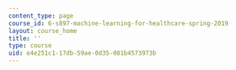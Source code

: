 ```yaml
---
content_type: page
course_id: 6-s897-machine-learning-for-healthcare-spring-2019
layout: course_home
title: ''
type: course
uid: e4e251c1-17db-59ae-0d35-081b4573973b
---
```

